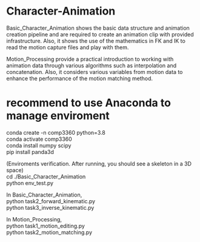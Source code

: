 # Character-Animation

Basic_Character_Animation shows the basic data structure and animation creation pipeline and are required to create an animation clip with provided infrastructure. Also, it shows the use of the mathematics in FK and IK to read the motion capture files and play with them.     

Motion_Processing provide a practical introduction to working with animation data through various algorithms such as interpolation and concatenation. Also, it considers various variables from motion data to enhance the performance of the motion matching method.    


# recommend to use Anaconda to manage enviroment       
conda create -n comp3360 python=3.8           
conda activate comp3360             
conda install numpy scipy           
pip install panda3d           

(Enviroments verification. After running, you should see a skeleton in a 3D space)          
cd ./Basic_Character_Animation                
python env_test.py         

In Basic_Character_Animation,        
python task2_forward_kinematic.py       
python task3_inverse_kinematic.py         

In Motion_Processing,        
python task1_motion_editing.py      
python task2_motion_matching.py
